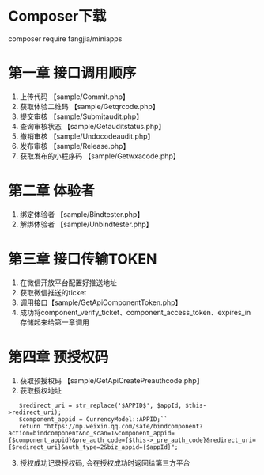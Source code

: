 # Composer下载
composer require fangjia/miniapps

#  第一章 接口调用顺序
1. 上传代码 【sample/Commit.php】
2. 获取体验二维码 【sample/Getqrcode.php】
3. 提交审核 【sample/Submitaudit.php】
4. 查询审核状态 【sample/Getauditstatus.php】
5. 撤销审核 【sample/Undocodeaudit.php】
6. 发布审核 【sample/Release.php】
7. 获取发布的小程序码 【sample/Getwxacode.php】

#  第二章 体验者
1. 绑定体验者 【sample/Bindtester.php】
2. 解绑体验者 【sample/Unbindtester.php】

#  第三章 接口传输TOKEN
1. 在微信开放平台配置好推送地址
2. 获取微信推送的ticket
3. 调用接口【sample/GetApiComponentToken.php】
4. 成功将component_verify_ticket、component_access_token、expires_in存储起来给第一章调用

#  第四章 预授权码
1. 获取预授权码 【sample/GetApiCreatePreauthcode.php】 
2. 获取授权地址
```
   $redirect_uri = str_replace('$APPID$', $appId, $this->redirect_uri);
   $component_appid = CurrencyModel::APPID;``
   return "https://mp.weixin.qq.com/safe/bindcomponent?action=bindcomponent&no_scan=1&component_appid={$component_appid}&pre_auth_code={$this->_pre_auth_code}&redirect_uri={$redirect_uri}&auth_type=2&biz_appid={$appId}";
```  
3. 授权成功记录授权码, 会在授权成功时返回给第三方平台